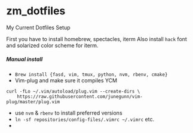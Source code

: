 # zm_dotfiles
My Current Dotfiles Setup

First you have to install homebrew, spectacles, iterm
Also install `hack` font and solarized color scheme for iterm.

##### Manual install
- `Brew install {fasd, vim, tmux, python, nvm, rbenv, cmake}`
- Vim-plug and make sure it compiles YCM
```
curl -fLo ~/.vim/autoload/plug.vim --create-dirs \
    https://raw.githubusercontent.com/junegunn/vim-plug/master/plug.vim
```
- use `nvm` & `rbenv` to install preferred versions
- `ln -sf repositories/config-files/.vimrc ~/.vimrc` etc.
- 

